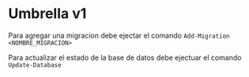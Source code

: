 # Umbrella v1

Para agregar una migracion debe ejectar el comando `Add-Migration <NOMBRE_MIGRACION>`

Para actualizar el estado de la base de datos debe ejectuar el comando `Update-Database`
